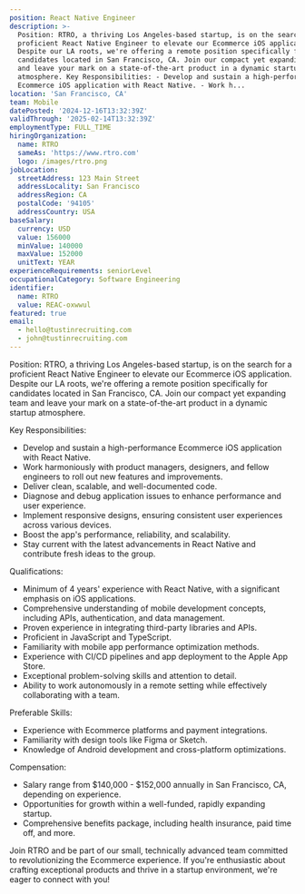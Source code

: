 ```yaml
---
position: React Native Engineer
description: >-
  Position: RTRO, a thriving Los Angeles-based startup, is on the search for a
  proficient React Native Engineer to elevate our Ecommerce iOS application.
  Despite our LA roots, we're offering a remote position specifically for
  candidates located in San Francisco, CA. Join our compact yet expanding team
  and leave your mark on a state-of-the-art product in a dynamic startup
  atmosphere. Key Responsibilities: - Develop and sustain a high-performance
  Ecommerce iOS application with React Native. - Work h...
location: 'San Francisco, CA'
team: Mobile
datePosted: '2024-12-16T13:32:39Z'
validThrough: '2025-02-14T13:32:39Z'
employmentType: FULL_TIME
hiringOrganization:
  name: RTRO
  sameAs: 'https://www.rtro.com'
  logo: /images/rtro.png
jobLocation:
  streetAddress: 123 Main Street
  addressLocality: San Francisco
  addressRegion: CA
  postalCode: '94105'
  addressCountry: USA
baseSalary:
  currency: USD
  value: 156000
  minValue: 140000
  maxValue: 152000
  unitText: YEAR
experienceRequirements: seniorLevel
occupationalCategory: Software Engineering
identifier:
  name: RTRO
  value: REAC-oxwwul
featured: true
email:
  - hello@tustinrecruiting.com
  - john@tustinrecruiting.com
---
```




Position:
RTRO, a thriving Los Angeles-based startup, is on the search for a proficient React Native Engineer to elevate our Ecommerce iOS application. Despite our LA roots, we're offering a remote position specifically for candidates located in San Francisco, CA. Join our compact yet expanding team and leave your mark on a state-of-the-art product in a dynamic startup atmosphere.

Key Responsibilities:

- Develop and sustain a high-performance Ecommerce iOS application with React Native.
- Work harmoniously with product managers, designers, and fellow engineers to roll out new features and improvements.
- Deliver clean, scalable, and well-documented code.
- Diagnose and debug application issues to enhance performance and user experience.
- Implement responsive designs, ensuring consistent user experiences across various devices.
- Boost the app's performance, reliability, and scalability.
- Stay current with the latest advancements in React Native and contribute fresh ideas to the group.

Qualifications:

- Minimum of 4 years' experience with React Native, with a significant emphasis on iOS applications.
- Comprehensive understanding of mobile development concepts, including APIs, authentication, and data management.
- Proven experience in integrating third-party libraries and APIs.
- Proficient in JavaScript and TypeScript.
- Familiarity with mobile app performance optimization methods.
- Experience with CI/CD pipelines and app deployment to the Apple App Store.
- Exceptional problem-solving skills and attention to detail.
- Ability to work autonomously in a remote setting while effectively collaborating with a team.

Preferable Skills:

- Experience with Ecommerce platforms and payment integrations.
- Familiarity with design tools like Figma or Sketch.
- Knowledge of Android development and cross-platform optimizations.

Compensation:

- Salary range from $140,000 - $152,000 annually in San Francisco, CA, depending on experience.
- Opportunities for growth within a well-funded, rapidly expanding startup.
- Comprehensive benefits package, including health insurance, paid time off, and more.

Join RTRO and be part of our small, technically advanced team committed to revolutionizing the Ecommerce experience. If you're enthusiastic about crafting exceptional products and thrive in a startup environment, we're eager to connect with you!
